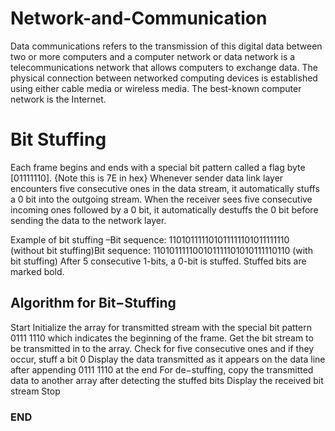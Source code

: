 # Network-and-Communication
Data communications refers to the transmission of this digital data between two or more computers and a computer network or data network is a telecommunications network that allows computers to exchange data. The physical connection between networked computing devices is established using either cable media or wireless media. The best-known computer network is the Internet.

# Bit Stuffing
Each frame begins and ends with a special bit pattern called a flag byte [01111110]. {Note this is 7E in hex}
Whenever sender data link layer encounters five consecutive ones in the data stream, it automatically stuffs a 0 bit into the outgoing stream.
When the receiver sees five consecutive incoming ones followed by a 0 bit, it automatically destuffs the 0 bit before sending the data to the network layer.

Example of bit stuffing –Bit sequence: 110101111101011111101011111110 (without bit stuffing)Bit sequence: 110101111100101111101010111110110 (with bit stuffing)
After 5 consecutive 1-bits, a 0-bit is stuffed. Stuffed bits are marked bold.

## Algorithm for Bit−Stuffing
Start 
Initialize the array for transmitted stream with the special bit pattern 0111 1110 which indicates the beginning of the frame. 
Get the bit stream to be transmitted in to the array. 
Check for five consecutive ones and if they occur, stuff a bit 0 
Display the data transmitted as it appears on the data line after appending 0111 1110 at the end 
For de−stuffing, copy the transmitted data to another array after detecting the stuffed bits 
Display the received bit stream 
Stop

### END
